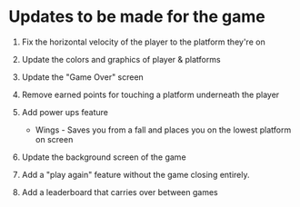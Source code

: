 # Updates to be made for the game

1. Fix the horizontal velocity of the player to the platform they're on

2. Update the colors and graphics of player & platforms

3. Update the "Game Over" screen

4. Remove earned points for touching a platform underneath the player

5. Add power ups feature
	- Wings - Saves you from a fall and places you on the lowest platform on screen

6. Update the background screen of the game

7. Add a "play again" feature without the game closing entirely.

8. Add a leaderboard that carries over between games
